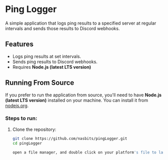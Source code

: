 # Ping Logger

A simple application that logs ping results to a specified server at regular intervals and sends those results to Discord webhooks.

## Features
- Logs ping results at set intervals.
- Sends ping results to Discord webhooks.
- Requires **Node.js (latest LTS version)**
## Running From Source

If you prefer to run the application from source, you'll need to have **Node.js (latest LTS version)** installed on your machine. You can install it from [nodejs.org](https://nodejs.org/).

### Steps to run:

1. Clone the repository:

   ```bash
   git clone https://github.com/nasbits/pingLogger.git
   cd pingLogger
   
   open a file manager, and double click on your platform's file to launch. i packaged linux, macos, windows
